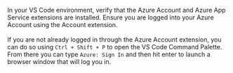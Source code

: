 In your VS Code environment, verify that the Azure Account and Azure App Service extensions are installed.  Ensure you are logged into your Azure Account using the Account extension.
<br />
<br />
If you are not already logged in through the Azure Account extension, you can do so using `Ctrl + Shift + P` to open the VS Code Command Palette.  From there you can type `Azure: Sign In` and then hit enter to launch a browser window that will log you in.